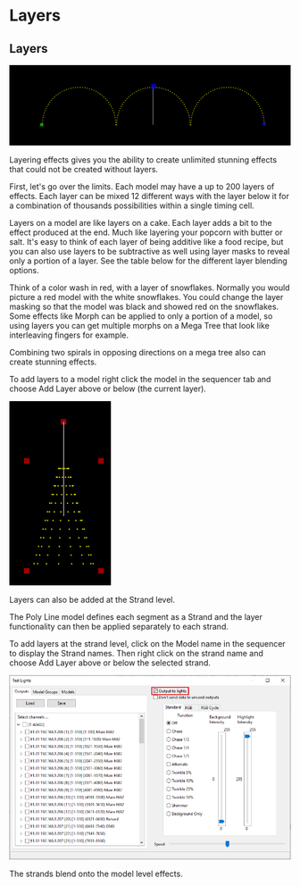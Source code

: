 # Layers

## Layers

![](../../../.gitbook/assets/image%20%28629%29.png)

Layering effects gives you the ability to create unlimited stunning effects that could not be created without layers.

First, let's go over the limits. Each model may have a up to 200 layers of effects. Each layer can be mixed 12 different ways with the layer below it for a combination of thousands possibilities within a single timing cell.

Layers on a model are like layers on a cake. Each layer adds a bit to the effect produced at the end. Much like layering your popcorn with butter or salt. It's easy to think of each layer of being additive like a food recipe, but you can also use layers to be subtractive as well using layer masks to reveal only a portion of a layer. See the table below for the different layer blending options.

Think of a color wash in red, with a layer of snowflakes. Normally you would picture a red model with the white snowflakes. You could change the layer masking so that the model was black and showed red on the snowflakes. Some effects like Morph can be applied to only a portion of a model, so using layers you can get multiple morphs on a Mega Tree that look like interleaving fingers for example.

Combining two spirals in opposing directions on a mega tree also can create stunning effects.

To add layers to a model right click the model in the sequencer tab and choose Add Layer above or below \(the current layer\).

![](../../../.gitbook/assets/image%20%28320%29.png)

Layers can also be added at the Strand level.

The Poly Line model defines each segment as a Strand and the layer functionality can then be applied separately to each strand.

To add layers at the strand level, click on the Model name in the sequencer to display the Strand names. Then right click on the strand name and choose Add Layer above or below the selected strand.

![](../../../.gitbook/assets/image%20%28763%29.png)

The strands blend onto the model level effects.

